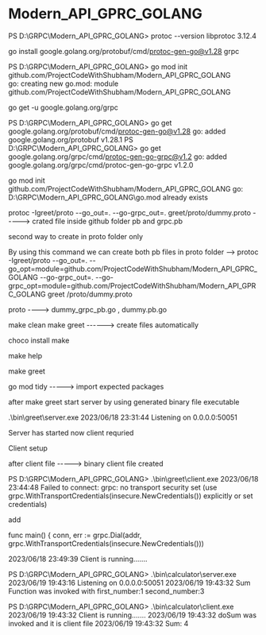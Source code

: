 # Modern_API_GPRC_GOLANG


PS D:\GRPC\Modern_API_GPRC_GOLANG> protoc --version
libprotoc 3.12.4

 go install google.golang.org/protobuf/cmd/protoc-gen-go@v1.28
 grpc

 PS D:\GRPC\Modern_API_GPRC_GOLANG> go mod init github.com/ProjectCodeWithShubham/Modern_API_GPRC_GOLANG        
go: creating new go.mod: module github.com/ProjectCodeWithShubham/Modern_API_GPRC_GOLANG

go get -u google.golang.org/grpc

PS D:\GRPC\Modern_API_GPRC_GOLANG> go get google.golang.org/protobuf/cmd/protoc-gen-go@v1.28
go: added google.golang.org/protobuf v1.28.1
PS D:\GRPC\Modern_API_GPRC_GOLANG> go get google.golang.org/grpc/cmd/protoc-gen-go-grpc@v1.2
go: added google.golang.org/grpc/cmd/protoc-gen-go-grpc v1.2.0



go mod init github.com/ProjectCodeWithShubham/Modern_API_GPRC_GOLANG
go: D:\GRPC\Modern_API_GPRC_GOLANG\go.mod already exists

protoc -Igreet/proto --go_out=. --go-grpc_out=. greet/proto/dummy.proto
-----> crated file inside github folder pb and grpc.pb


second way to create in proto folder only

By using this command we can create both pb files in proto folder
-->  protoc -Igreet/proto --go_out=. --go_opt=module=github.com/ProjectCodeWithShubham/Modern_API_GPRC_GOLANG  --go-grpc_out=. --go-grpc_opt=module=github.com/ProjectCodeWithShubham/Modern_API_GPRC_GOLANG greet
/proto/dummy.proto

proto ----> dummy_grpc_pb.go , dummy.pb.go

make clean
make greet ------>  create files automatically 

choco install make

make help


make greet

go mod tidy
-----> import expected packages 

after make greet start server by using generated binary file executable 

.\bin\greet\server.exe
2023/06/18 23:31:44 Listening on 0.0.0.0:50051

Server has started now client requried 

Client setup

after client file -----> binary client file created 

PS D:\GRPC\Modern_API_GPRC_GOLANG> .\bin\greet\client.exe
2023/06/18 23:44:48 Failed to connect: grpc: no transport security set (use grpc.WithTransportCredentials(insecure.NewCredentials()) explicitly or set credentials) 

add

func main() {
	conn, err := grpc.Dial(addr, grpc.WithTransportCredentials(insecure.NewCredentials()))


2023/06/18 23:49:39 Client is running.......





PS D:\GRPC\Modern_API_GPRC_GOLANG> .\bin\calculator\server.exe
2023/06/19 19:43:16 Listening on 0.0.0.0:50051
2023/06/19 19:43:32 Sum Function was invoked with first_number:1  second_number:3


PS D:\GRPC\Modern_API_GPRC_GOLANG> .\bin\calculator\client.exe
2023/06/19 19:43:32 Client is running.......
2023/06/19 19:43:32 doSum was invoked and it is client file 
2023/06/19 19:43:32 Sum: 4
